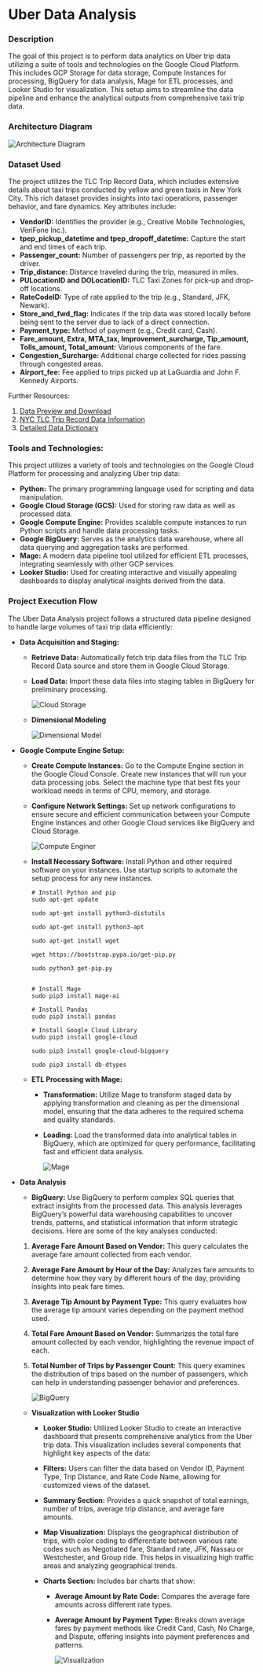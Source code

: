 # Uber Data Analysis

### Description

The goal of this project is to perform data analytics on Uber trip data utilizing a suite of tools and technologies on the Google Cloud Platform. This includes GCP Storage for data storage, Compute Instances for processing, BigQuery for data analysis, Mage for ETL processes, and Looker Studio for visualization. This setup aims to streamline the data pipeline and enhance the analytical outputs from comprehensive taxi trip data.

### Architecture Diagram

  ![Architecture Diagram](https://github.com/shantanup7/Uber-Data-Analysis/blob/main/architecture.jpg)

### Dataset Used

The project utilizes the TLC Trip Record Data, which includes extensive details about taxi trips conducted by yellow and green taxis in New York City. This rich dataset provides insights into taxi operations, passenger behavior, and fare dynamics. Key attributes include:

- **VendorID:** Identifies the provider (e.g., Creative Mobile Technologies, VeriFone Inc.).
- **tpep_pickup_datetime and tpep_dropoff_datetime:** Capture the start and end times of each trip.
- **Passenger_count:** Number of passengers per trip, as reported by the driver.
- **Trip_distance:** Distance traveled during the trip, measured in miles.
- **PULocationID and DOLocationID:** TLC Taxi Zones for pick-up and drop-off locations.
- **RateCodeID:** Type of rate applied to the trip (e.g., Standard, JFK, Newark).
- **Store_and_fwd_flag:** Indicates if the trip data was stored locally before being sent to the server due to lack of a direct connection.
- **Payment_type:** Method of payment (e.g., Credit card, Cash).
- **Fare_amount, Extra, MTA_tax, Improvement_surcharge, Tip_amount, Tolls_amount, Total_amount:** Various components of the fare.
- **Congestion_Surcharge:** Additional charge collected for rides passing through congested areas.
- **Airport_fee:** Fee applied to trips picked up at LaGuardia and John F. Kennedy Airports.

Further Resources:

  1. [Data Preview and Download](https://github.com/shantanup7/Uber-Data-Analysis/blob/main/data/uber_data.csv)
  2. [NYC TLC Trip Record Data Information](https://www.nyc.gov/site/tlc/about/tlc-trip-record-data.page)
  3. [Detailed Data Dictionary](https://www.nyc.gov/assets/tlc/downloads/pdf/data_dictionary_trip_records_yellow.pdf)

### Tools and Technologies:

This project utilizes a variety of tools and technologies on the Google Cloud Platform for processing and analyzing Uber trip data:

- **Python:** The primary programming language used for scripting and data manipulation.
- **Google Cloud Storage (GCS):** Used for storing raw data as well as processed data.
- **Google Compute Engine:** Provides scalable compute instances to run Python scripts and handle data processing tasks.
- **Google BigQuery:** Serves as the analytics data warehouse, where all data querying and aggregation tasks are performed.
- **Mage:** A modern data pipeline tool utilized for efficient ETL processes, integrating seamlessly with other GCP services.
- **Looker Studio:** Used for creating interactive and visually appealing dashboards to display analytical insights derived from the data.

### Project Execution Flow
The Uber Data Analysis project follows a structured data pipeline designed to handle large volumes of taxi trip data efficiently:

- **Data Acquisition and Staging:**

  - **Retrieve Data:** Automatically fetch trip data files from the TLC Trip Record Data source and store them in Google Cloud Storage.
  - **Load Data:** Import these data files into staging tables in BigQuery for preliminary processing.
  
    ![Cloud Storage](https://github.com/shantanup7/Uber-Data-Analysis/blob/main/Images/Cloud%20Storage.jpg)

  - **Dimensional Modeling**

    ![Dimensional Model](https://github.com/shantanup7/Uber-Data-Analysis/blob/main/Images/Dimensional%20Model.jpg)

- **Google Compute Engine Setup:**

  - **Create Compute Instances:** Go to the Compute Engine section in the Google Cloud Console. Create new instances that will run your data processing jobs. Select the machine type that best fits your workload needs in terms of CPU, memory, and storage.
  
  - **Configure Network Settings:** Set up network configurations to ensure secure and efficient communication between your Compute Engine instances and other Google Cloud services like BigQuery and Cloud Storage.

    ![Compute Enginer](https://github.com/shantanup7/Uber-Data-Analysis/blob/main/Images/Compute%20Engine.jpg)
  
  - **Install Necessary Software:** Install Python and other required software on your instances. Use startup scripts to automate the setup process for any new instances.

    ```
    # Install Python and pip 
    sudo apt-get update
    
    sudo apt-get install python3-distutils
    
    sudo apt-get install python3-apt
    
    sudo apt-get install wget
    
    wget https://bootstrap.pypa.io/get-pip.py
    
    sudo python3 get-pip.py
    
    
    # Install Mage
    sudo pip3 install mage-ai
    
    # Install Pandas
    sudo pip3 install pandas
    
    # Install Google Cloud Library
    sudo pip3 install google-cloud
    
    sudo pip3 install google-cloud-bigquery
    
    sudo pip3 install db-dtypes
    ```

  - **ETL Processing with Mage:**

    - **Transformation:** Utilize Mage to transform staged data by applying transformation and cleaning as per the dimensional model, ensuring that the data adheres to the required schema and quality standards.

    - **Loading:** Load the transformed data into analytical tables in BigQuery, which are optimized for query performance, facilitating fast and efficient data analysis.

      ![Mage](https://github.com/shantanup7/Uber-Data-Analysis/blob/main/Mage/Mage%20Snapshot.jpg)

- **Data Analysis**

  - **BigQuery:** Use BigQuery to perform complex SQL queries that extract insights from the processed data. This analysis leverages BigQuery’s powerful data warehousing capabilities to uncover trends, patterns, and statistical information that inform strategic decisions. Here are some of the key analyses conducted:

  1. **Average Fare Amount Based on Vendor:** This query calculates the average fare amount collected from each vendor.
   
  2. **Average Fare Amount by Hour of the Day:** Analyzes fare amounts to determine how they vary by different hours of the day, providing insights into peak fare times.
   
  3. **Average Tip Amount by Payment Type:** This query evaluates how the average tip amount varies depending on the payment method used.
   
  4. **Total Fare Amount Based on Vendor:** Summarizes the total fare amount collected by each vendor, highlighting the revenue impact of each.
   
  5. **Total Number of Trips by Passenger Count:** This query examines the distribution of trips based on the number of passengers, which can help in understanding passenger behavior and preferences.

      ![BigQuery](https://github.com/shantanup7/Uber-Data-Analysis/blob/main/Images/Big%20Query.jpg)

  - **Visualization with Looker Studio**
    - **Looker Studio:** Utilized Looker Studio to create an interactive dashboard that presents comprehensive analytics from the Uber trip data. This visualization includes several components that highlight key aspects of the data:

    - **Filters:** Users can filter the data based on Vendor ID, Payment Type, Trip Distance, and Rate Code Name, allowing for customized views of the dataset.
    
    - **Summary Section:** Provides a quick snapshot of total earnings, number of trips, average trip distance, and average fare amounts.
    
    - **Map Visualization:** Displays the geographical distribution of trips, with color coding to differentiate between various rate codes such as Negotiated fare, Standard rate, JFK, Nassau or Westchester, and Group ride. This helps in visualizing high traffic areas and analyzing geographical trends.
    
    - **Charts Section:** Includes bar charts that show:
      - **Average Amount by Rate Code:** Compares the average fare amounts across different rate types.
      - **Average Amount by Payment Type:** Breaks down average fares by payment methods like Credit Card, Cash, No Charge, and Dispute, offering insights into payment preferences and patterns.
     
        ![Visualization](https://github.com/shantanup7/Uber-Data-Analysis/blob/main/Images/Uber_Dashboard.jpg)
